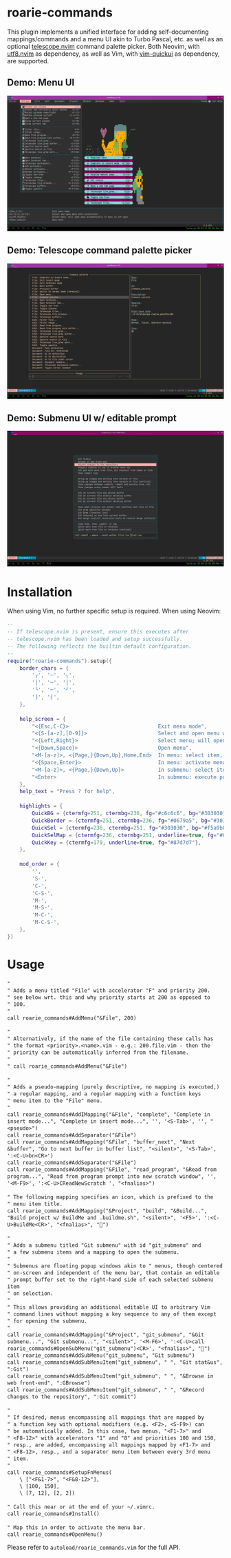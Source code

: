 # roarie-commands

This plugin implements a unified interface for adding self-documenting
mappings/commands and a menu UI akin to Turbo Pascal, etc. as well as
an optional [telescope.nvim](https://github.com/nvim-telescope/telescope.nvim)
command palette picker. Both Neovim, with [utf8.nvim](https://github.com/uga-rosa/utf8.nvim)
as dependency, as well as Vim, with [vim-quickui](https://github.com/skywind3000/vim-quickui)
as dependency, are supported.

## Demo: Menu UI
![Menu UI](https://github.com/lalbornoz/roarie-commands.vim/blob/master/Screenshot1.png?raw=true)

## Demo: Telescope command palette picker
![Telescope command palette picker](https://github.com/lalbornoz/roarie-commands.vim/blob/master/Screenshot2.png?raw=true)

## Demo: Submenu UI w/ editable prompt
![Submenu UI w/ editable prompt](https://github.com/lalbornoz/roarie-commands.vim/blob/master/Screenshot3.png?raw=true)

# Installation

When using Vim, no further specific setup is required. When using Neovim:

```lua
--
-- If telescope.nvim is present, ensure this executes after
-- telescope.nvim has been loaded and setup successfully.
-- The following reflects the builtin default configuration.
--
require("roarie-commands").setup({
	border_chars = {
		'╭', '─', '╮',
		'│', '─', '│',
		'╰', '─', '╯',
		'├', '┤',
	},

	help_screen = {
		"<{Esc,C-C}>                             Exit menu mode",
		"<{S-[a-z],[0-9]}>                       Select and open menu with accelerator",
		"<{Left,Right}>                          Select menu; will open menu automatically if menu is not open",
		"<{Down,Space}>                          Open menu",
		"<M-[a-z]>, <{Page,}{Down,Up},Home,End>  In menu: select item, scroll through items",
		"<{Space,Enter}>                         In menu: activate menu item",
		"<M-[a-z]>, <{Page,}{Down,Up}>           In submenu: select item with accelerator",
		"<Enter>                                 In submenu: execute prompt",
	},
	help_text = "Press ? for help",

	highlights = {
		QuickBG = {ctermfg=251, ctermbg=236, fg="#c6c6c6", bg="#303030"},
		QuickBorder = {ctermfg=251, ctermbg=236, fg="#0679a5", bg="#303030"},
		QuickSel = {ctermfg=236, ctermbg=251, fg="#303030", bg="#f5a9b8"},
		QuickSelMap = {ctermfg=236, ctermbg=251, underline=true, fg="#0679a5", bg="#f5a9b8"},
		QuickKey = {ctermfg=179, underline=true, fg="#87d7d7"},
	},

	mod_order = {
		'',
		'S-',
		'C-',
		'C-S-',
		'M-',
		'M-S-',
		'M-C-',
		'M-C-S-',
	},
})
```

# Usage

```vim
"
" Adds a menu titled "File" with accelerator "F" and priority 200.
" see below wrt. this and why priority starts at 200 as opposed to
" 100.
"
call roarie_commands#AddMenu("&File", 200)

"
" Alternatively, if the name of the file containing these calls has
" the format <priority>.<name>.vim - e.g.: 200.file.vim - then the
" priority can be automatically inferred from the filename.
"
" call roarie_commands#AddMenu("&File")

"
" Adds a pseudo-mapping (purely descriptive, no mapping is executed,)
" a regular mapping, and a regular mapping with a function keys
" menu item to the "File" menu.
"
call roarie_commands#AddIMapping("&File", "complete", "Complete in insert mode...", "Complete in insert mode...", '', '<S-Tab>', '', "<pseudo>")
call roarie_commands#AddSeparator("&File")
call roarie_commands#AddMapping("&File", "buffer_next", "Next &buffer", "Go to next buffer in buffer list", "<silent>", '<S-Tab>', ':<C-U>bn<CR>')
call roarie_commands#AddSeparator("&File")
call roarie_commands#AddMapping("&File", "read_program", "&Read from program...", "Read from program prompt into new scratch window", '', '<M-F9>', ':<C-U>CReadNewScratch ', "<fnalias>")

" The following mapping specifies an icon, which is prefixed to the
" menu item title.
call roarie_commands#AddMapping("&Project", "build", "&Build...", "Build project w/ BuildMe and .buildme.sh", "<silent>", '<F5>', ':<C-U>BuildMe<CR>', "<fnalias>", "")

"
" Adds a submenu titled "Git submenu" with id "git_submenu" and
" a few submenu items and a mapping to open the submenu.
"
" Submenus are floating popup windows akin to " menus, though centered
" on-screen and independent of the menu bar, that contain an editable
" prompt buffer set to the right-hand side of each selected submenu item
" on selection.
"
" This allows providing an additional editable UI to arbitrary Vim
" command lines without mapping a key sequence to any of them except
" for opening the submenu.
"
call roarie_commands#AddMapping("&Project", "git_submenu", "&Git submenu...", "Git submenu...", "<silent>", '<M-F6>', ':<C-U>call roarie_commands#OpenSubMenu("git_submenu")<CR>', "<fnalias>", "")
call roarie_commands#AddSubMenu("git_submenu", "Git submenu")
call roarie_commands#AddSubMenuItem("git_submenu", " ", "Git stat&us", ":Git")
call roarie_commands#AddSubMenuItem("git_submenu", " ", "&Browse in web front-end", ":GBrowse")
call roarie_commands#AddSubMenuItem("git_submenu", " ", "&Record changes to the repository", ":Git commit")

"
" If desired, menus encompassing all mappings that are mapped by
" a function key with optional modifiers (e.g. <F2>, <S-F9>) can
" be automatically added. In this case, two menus, "<F1-7>" and
" <F8-12>" with accelerators "1" and "8" and priorities 100 and 150,
" resp., are added, encompassing all mappings mapped by <F1-7> and
" <F8-12>, resp., and a separator menu item between every 3rd menu
" item.
"
call roarie_commands#SetupFnMenus(
	\ ["<F&1-7>", "<F&8-12>"],
	\ [100, 150],
	\ [7, 12], [2, 2])

" Call this near or at the end of your ~/.vimrc.
call roarie_commands#Install()

" Map this in order to activate the menu bar.
call roarie_commands#OpenMenu()
```

Please refer to `autoload/roarie_commands.vim` for the full API.

[modeline]: # ( vim: set tw=0: )
